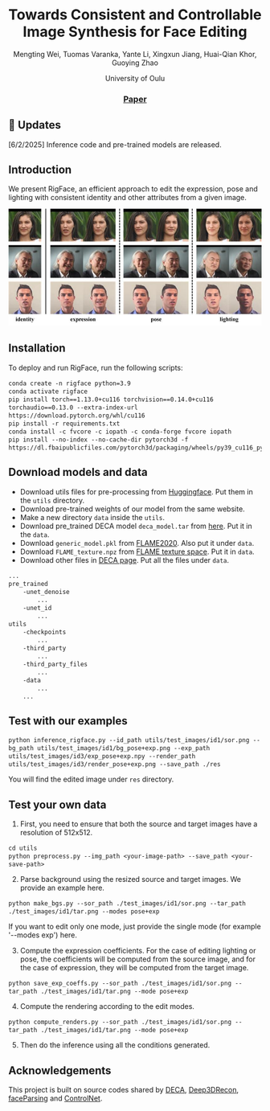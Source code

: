 <div align="center">

# Towards Consistent and Controllable Image Synthesis for Face Editing


Mengting Wei, Tuomas Varanka, Yante Li, Xingxun Jiang, Huai-Qian Khor, Guoying Zhao


University of Oulu


### [Paper](https://arxiv.org/abs/2502.02465)

</div>

## :mega: Updates

[6/2/2025] Inference code and pre-trained models are released.


## Introduction

We present RigFace, an efficient approach to edit the expression, pose and lighting with consistent 
identity and other attributes from a given image.

![](assets/demo.png)

## Installation

To deploy and run RigFace, run the following scripts:
```
conda create -n rigface python=3.9
conda activate rigface
pip install torch==1.13.0+cu116 torchvision==0.14.0+cu116 torchaudio==0.13.0 --extra-index-url https://download.pytorch.org/whl/cu116
pip install -r requirements.txt
conda install -c fvcore -c iopath -c conda-forge fvcore iopath
pip install --no-index --no-cache-dir pytorch3d -f https://dl.fbaipublicfiles.com/pytorch3d/packaging/wheels/py39_cu116_pyt1130/download.html
```

## Download models and data 

- Download utils files for pre-processing from [Huggingface](https://huggingface.co/mengtingwei/rigface/tree/main).
Put them in the `utils` directory.
- Download pre-trained weights of our model from the same website.
- Make a new directory `data` inside the `utils`.
- Download pre_trained DECA model `deca_model.tar` from [here](https://github.com/yfeng95/DECA). 
Put it in the `data`.
- Download `generic_model.pkl` from [FLAME2020](https://flame.is.tue.mpg.de/download.php).
Also put it under `data`.
- Download `FLAME_texture.npz` from [FLAME texture space](https://flame.is.tue.mpg.de/download.php).
Put it in `data`.
- Download other files in [DECA page](https://github.com/yfeng95/DECA/tree/master/data). Put all the files under `data`.

```
...
pre_trained
    -unet_denoise
        ...
    -unet_id
        ...
utils
    -checkpoints
        ...
    -third_party
        ...
    -third_party_files
        ...
    -data
        ...
    ...
```

## Test with our examples



```
python inference_rigface.py --id_path utils/test_images/id1/sor.png --bg_path utils/test_images/id1/bg_pose+exp.png --exp_path utils/test_images/id3/exp_pose+exp.npy --render_path utils/test_images/id3/render_pose+exp.png --save_path ./res
```

You will find the edited image under `res` directory.


## Test your own data

1. First, you need to ensure that both the source and target images have a resolution of 512x512.

```
cd utils
python preprocess.py --img_path <your-image-path> --save_path <your-save-path>
```

2. Parse background using the resized source and target images. We provide an example here.

```
python make_bgs.py --sor_path ./test_images/id1/sor.png --tar_path ./test_images/id1/tar.png --modes pose+exp
```

If you want to edit only one mode, just provide the single mode (for example '--modes exp') here. 

3. Compute the expression coefficients. For the case of editing lighting or pose, 
the coefficients will be computed from the source image, and for the case of expression,
they will be computed from the target image.

```
python save_exp_coeffs.py --sor_path ./test_images/id1/sor.png --tar_path ./test_images/id1/tar.png --mode pose+exp
```

4. Compute the rendering according to the edit modes.

```
python compute_renders.py --sor_path ./test_images/id1/sor.png --tar_path ./test_images/id1/tar.png --mode pose+exp
```

5. Then do the inference using all the conditions generated.

## Acknowledgements

This project is built on source codes shared by [DECA](https://github.com/yfeng95/DECA),
[Deep3DRecon](https://github.com/sicxu/Deep3DFaceRecon_pytorch),
[faceParsing](https://github.com/zllrunning/face-parsing.PyTorch) and
[ControlNet](https://github.com/huggingface/diffusers/blob/main/examples/controlnet/train_controlnet.py).
